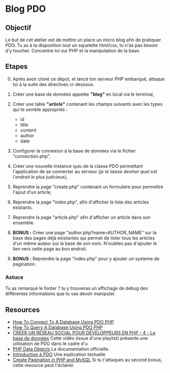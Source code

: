 # Blog PDO

## Objectif

Le but de cet atelier est de mettre un place un micro blog afin de pratiquer PDO.
Tu as à ta disposition tout un squelette html/css, tu n'as pas besoin d'y toucher. Concentre toi sur PHP et la manipulation de la base.

## Etapes
0. Après avoir cloné ce dépot, et lancé ton serveur PHP embarqué, attaque toi à la suite des directives ci-dessous.
1. Créer une base de données appelée **"blog"** en local via le terminal,
2. Créer une table **"article"** contenant les champs suivants avec les types qui te semble appropriés :

    - id
    - title 
    - content
    - author
    - date

3. Configurer la connexion à la base de données via le fichier "connection.php",
4. Créer une nouvelle instance `$pdo` de la classe PDO permettant l'application de se connecter au serveur _(je te laisse deviner quel est l'endroit le plus judicieux)_,
3. Reprendre la page "create.php" contenant un formulaire pour permettre l'ajout d'un article,
4. Reprendre la page "index.php", afin d'afficher la liste des articles existants.
5. Reprendre la page "article.php" afin d'afficher un article dans son ensemble.
6. **BONUS :** Créer une page "author.php?name=AUTHOR_NAME" sur la base des pages déjà existantes qui permet de lister tous les articles d'un même auteur sur la base de son nom. N'oublies pas d'ajouter le lien vers cette page au bon endroit.
6. **BONUS :** Reprendre la page "index.php" pour y ajouter un systeme de pagination.

### Astuce

Tu as remarqué le footer ? tu y trouveras un affichage de debug des différentes informations que tu vas devoir manipuler.

## Resources
* [How To Connect To A Database Using PDO PHP](https://youtu.be/yWJFbPT3TC0)
* [How To Query A Database Using PDO PHP](https://youtu.be/m_-vmSv2PFo)
* [CRÉER UN RÉSEAU SOCIAL POUR DÉVELOPPEURS EN PHP - 4 - La base de données](https://youtu.be/GrqC6XKL-9A)
Cette vidéo (issue d'une playlist) présente une utilisation de PDO dans le cadre d'u
* [PHP Data Objects](https://www.php.net/manual/fr/book.pdo.php)
La documentation officielle.
* [Introduction à PDO](http://lindev.fr/?post/2008/10/19/Introduction-a-PDO)
Une explication textuelle 
* [Create Pagination in PHP and MySQL](https://youtu.be/gdEpUPMh63s)
Si tu t'attaques au second bonus, cette resource peut t'éclairer.